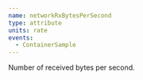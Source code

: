 ```yaml
---
name: networkRxBytesPerSecond
type: attribute
units: rate
events:
  - ContainerSample
---
```


Number of received bytes per second.